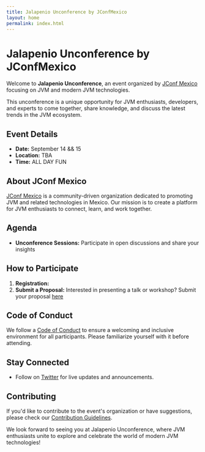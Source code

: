 ```yaml
---
title: Jalapenio Unconference by JConfMexico
layout: home
permalink: index.html
---
```


# Jalapenio Unconference by JConfMexico

Welcome to **Jalapenio Unconference**, an event organized by [JConf Mexico](https://github.com/JConfMexico) focusing on JVM and modern JVM technologies.

This unconference is a unique opportunity for JVM enthusiasts, developers, and experts to come together, share knowledge, and discuss the latest trends in the JVM ecosystem.

## Event Details

- **Date:** September 14 && 15
- **Location:** TBA
- **Time:** ALL DAY FUN

## About JConf Mexico

[JConf Mexico](https://github.com/JConfMexico) is a community-driven organization dedicated to promoting JVM and related technologies in Mexico. Our mission is to create a platform for JVM enthusiasts to connect, learn, and work together.

## Agenda

- **Unconference Sessions:** Participate in open discussions and share your insights

## How to Participate

1. **Registration:** 
2. **Submit a Proposal:** Interested in presenting a talk or workshop? Submit your proposal [here](#)

## Code of Conduct

We follow a [Code of Conduct](CODE_OF_CONDUCT.md) to ensure a welcoming and inclusive environment for all participants. Please familiarize yourself with it before attending.

## Stay Connected

- Follow on [Twitter](https://twitter.com/JConfMexico) for live updates and announcements.

## Contributing

If you'd like to contribute to the event's organization or have suggestions, please check our [Contribution Guidelines](CONTRIBUTING.md).


We look forward to seeing you at Jalapenio Unconference, where JVM enthusiasts unite to explore and celebrate the world of modern JVM technologies!
